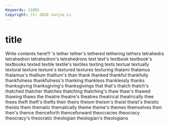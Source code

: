 ```yaml
---
Keywords: 11092
Copyright: (C) 2020 Junjie Li
---
```


# title

Write contents here!!!
's 
tether 
tether's 
tethered 
tethering
tethers 
tetrahedra 
tetrahedron 
tetrahedron's 
tetrahedrons 
text 
text's 
textbook 
textbook's 
textbooks
texted 
textile 
textile's 
textiles 
texting 
texts 
textual 
textually 
textural 
texture
texture's 
textured 
textures 
texturing 
thalami 
thalamus 
thalamus's 
thallium 
thallium's 
than
thank 
thanked 
thankful 
thankfully 
thankfulness 
thankfulness's 
thanking 
thankless 
thanklessly 
thanks
thanksgiving 
thanksgiving's 
thanksgivings 
that 
that's 
thatch 
thatch's 
thatched 
thatcher 
thatches
thatching 
thatching's 
thaw 
thaw's 
thawed 
thawing 
thaws 
the 
theatre 
theatre's
theatres 
theatrical 
theatrically 
thee 
thees 
theft 
theft's 
thefts 
their 
theirs
theism 
theism's 
theist 
theist's 
theistic 
theists 
them 
thematic 
thematically 
theme
theme's 
themes 
themselves 
then 
then's 
thence 
thenceforth 
thenceforward 
theocracies 
theocracy
theocracy's 
theocratic 
theologian 
theologian's 
theologians 
